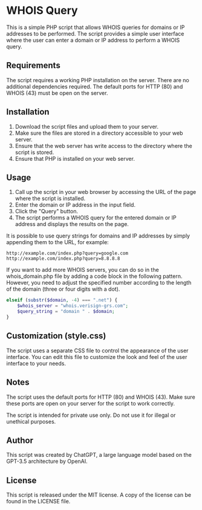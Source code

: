 # WHOIS Query

This is a simple PHP script that allows WHOIS queries for domains or IP addresses to be performed. The script provides a simple user interface where the user can enter a domain or IP address to perform a WHOIS query.
## Requirements

The script requires a working PHP installation on the server. There are no additional dependencies required. The default ports for HTTP (80) and WHOIS (43) must be open on the server.
## Installation

1. Download the script files and upload them to your server.
2. Make sure the files are stored in a directory accessible to your web server.
3. Ensure that the web server has write access to the directory where the script is stored.
4. Ensure that PHP is installed on your web server.

## Usage

1. Call up the script in your web browser by accessing the URL of the page where the script is installed.
2. Enter the domain or IP address in the input field.
3. Click the "Query" button.
4. The script performs a WHOIS query for the entered domain or IP address and displays the results on the page.

It is possible to use query strings for domains and IP addresses by simply appending them to the URL, for example:

```
http://example.com/index.php?query=google.com
http://example.com/index.php?query=8.8.8.8
```

If you want to add more WHOIS servers, you can do so in the whois_domain.php file by adding a code block in the following pattern. However, you need to adjust the specified number according to the length of the domain (three or four digits with a dot).

```php
elseif (substr($domain, -4) === ".net") {
    $whois_server = "whois.verisign-grs.com";
    $query_string = "domain " . $domain;
} 
```
## Customization (style.css)

The script uses a separate CSS file to control the appearance of the user interface. You can edit this file to customize the look and feel of the user interface to your needs.
## Notes

The script uses the default ports for HTTP (80) and WHOIS (43). Make sure these ports are open on your server for the script to work correctly.

The script is intended for private use only. Do not use it for illegal or unethical purposes.
## Author

This script was created by ChatGPT, a large language model based on the GPT-3.5 architecture by OpenAI.
## License

This script is released under the MIT license. A copy of the license can be found in the LICENSE file.

